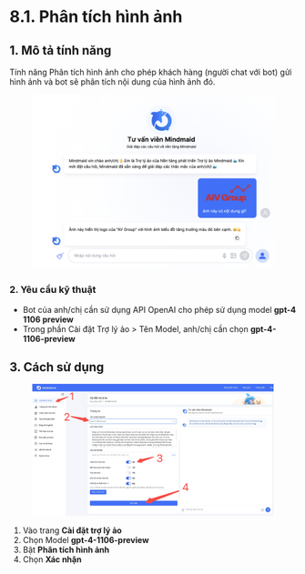 # 8.1. Phân tích hình ảnh

## 1. Mô tả tính năng

Tính năng Phân tích hình ảnh cho phép khách hàng (người chat với bot) gửi hình ảnh và bot sẽ phân tích nội dung của hình ảnh đó.

<figure><img src="../../.gitbook/assets/image (1).png" alt=""><figcaption></figcaption></figure>



### 2. Yêu cầu kỹ thuật

* Bot của anh/chị cần sử dụng API OpenAI cho phép sử dụng model **gpt-4 1106 preview**
* Trong phần Cài đặt Trợ lý ảo > Tên Model, anh/chị cần chọn **gpt-4-1106-preview**



## 3. Cách sử dụng

<figure><img src="../../.gitbook/assets/image (2).png" alt=""><figcaption></figcaption></figure>

1. Vào trang **Cài đặt trợ lý ảo**
2. Chọn Model **gpt-4-1106-preview**
3. Bật **Phân tích hình ảnh**
4. Chọn **Xác nhận**
